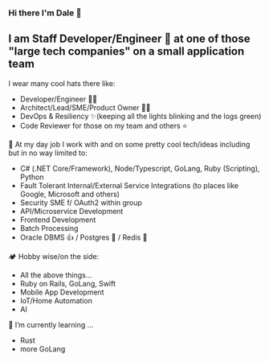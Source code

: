 ### Hi there I'm Dale 👋

## I am Staff Developer/Engineer 🧙 at one of those "large tech companies" on a small application team
I wear many cool hats there like:
- Developer/Engineer 👨‍💻
- Architect/Lead/SME/Product Owner 👨‍🏫
- DevOps & Resiliency ✨(keeping all the lights blinking and the logs green)
- Code Reviewer for those on my team and others ⭐

🔨 At my day job I work with and on some pretty cool tech/ideas including but in no way limited to:
- C# (.NET Core/Framework), Node/Typescript, GoLang, Ruby (Scripting), Python
- Fault Tolerant Internal/External Service Integrations (to places like Google, Microsoft and others)
- Security SME f/ OAuth2 within group
- API/Microservice Development
- Frontend Development
- Batch Processing
- Oracle DBMS 👍 / Postgres 🤩 / Redis 🤩

🏕️ Hobby wise/on the side:
- All the above things...
- Ruby on Rails, GoLang, Swift
- Mobile App Development
- IoT/Home Automation
- AI

🌱 I’m currently learning ...
- Rust
- more GoLang
<!--
**greenygh0st/greenygh0st** is a ✨ _special_ ✨ repository because its `README.md` (this file) appears on your GitHub profile.

Here are some ideas to get you started:

- 🔭 I’m currently working on ...
- 🌱 I’m currently learning ...
- 👯 I’m looking to collaborate on ...
- 🤔 I’m looking for help with ...
- 📫 How to reach me: ...
- ⚡ Fun fact: ...
-->
